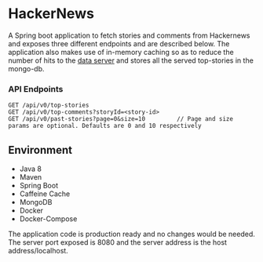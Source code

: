 # HackerNews
A Spring boot application to fetch stories and comments from Hackernews and exposes three different endpoints and are described below. The application also makes use of in-memory caching so as to reduce the number of hits to the [data server](https://hacker-news.firebaseio.com/) and stores all the served top-stories in the mongo-db.

### API Endpoints

```
GET /api/v0/top-stories
GET /api/v0/top-comments?storyId=<story-id>
GET /api/v0/past-stories?page=0&size=10         // Page and size params are optional. Defaults are 0 and 10 respectively
```  
 
 ## Environment
 
 - Java 8
 - Maven
 - Spring Boot
 - Caffeine Cache
 - MongoDB
 - Docker
 - Docker-Compose
 
 
The application code is production ready and no changes would be needed. The server port exposed is 8080 and the server address is the host address/localhost.
